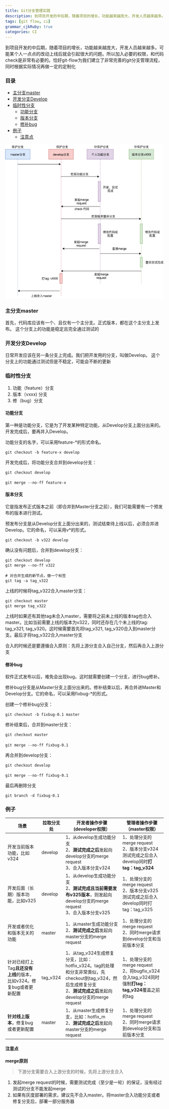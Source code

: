 ```yaml
---
title: Git分支管理实践
description: 到项目开发的中后期，随着项目的增长，功能越来越庞大，开发人员越来越多。可能某个人一点点的改动上线后就会引起很大的问题。所以加入必要的权限，和代码check是非常有必要的。恰好git-flow为我们建立了非常完善的git分支管理流程，同时根据实际情况再做一定的定制化
tags: [git flow, ci]
grammar_cjkRuby: true
categories: CI
---
```


到项目开发的中后期，随着项目的增长，功能越来越庞大，开发人员越来越多。可能某个人一点点的改动上线后就会引起很大的问题。所以加入必要的权限，和代码check是非常有必要的。恰好git-flow为我们建立了非常完善的git分支管理流程，同时根据实际情况再做一定的定制化

### 目录

* [主分支master](#主分支master)
* [开发分支Develop](#开发分支develop)
* [临时性分支](#临时性分支)
	* [功能分支](#功能分支)
	* [版本分支](#版本分支)
	* [修补bug](#修补bug)
* [例子](#例子)
	* [注意点](#注意点)


![流程图](/_posts/images/gitlab-flow_1.png)

### 主分支master

首先，代码库应该有一个、且仅有一个主分支。正式版本，都在这个主分支上发布。
这个分支上的功能是稳定且完全通过测试的

### 开发分支Develop

日常开发应该在另一条分支上完成。我们把开发用的分支，叫做Develop。
这个分支上的功能通过测试但是不稳定，可能会不断的更新

### 临时性分支

 1. 功能（feature）分支
 2. 版本（vxxx) 分支
 3. 修（bug）分支

#### 功能分支

第一种是功能分支，它是为了开发某种特定功能，从Develop分支上面分出来的。开发完成后，要再并入Develop。

功能分支的名字，可以采用feature-*的形式命名。

``` shell
git checkout -b feature-x develop
```

开发完成后，将功能分支合并到develop分支：

``` shell
git checkout develop

git merge --no-ff feature-x
```

#### 版本分支

它是指发布正式版本之前（即合并到Master分支之前），我们可能需要有一个预发布的版本进行测试。

预发布分支是从Develop分支上面分出来的，测试结束待上线以后，必须合并进Develop。它的命名，可以采用v*的形式。

``` shell
git checkout -b v322 develop
```

确认没有问题后，合并到develop分支：

``` shell
git checkout develop
git merge --no-ff v322

# 对合并生成的新节点，做一个标签
git tag -a tag_v322
```

上线的时候将tag_v322合入master分支：
``` shell
git checkout master
git merge tag_v322
```

上线时如果还有其他tag未合入master，需要将之前未上线的版本tag也合入master。比如当前需要上线的版本为v322，同时还存在几个未上线的tag:  tag_v321, tag_v320。这时候需要首先将tag_v321, tag_v320合入到master分支。最后才将tag_v322合入master分支

合入的时候还是要遵循合入原则：先将上游分支合入自己分支，然后再合入上游分支

#### 修补bug

软件正式发布以后，难免会出现bug。这时就需要创建一个分支，进行bug修补。

修补bug分支是从Master分支上面分出来的。修补结束以后，再合并进Master和Develop分支。它的命名，可以采用fixbug-*的形式。

创建一个修补bug分支：

``` shell
git checkout -b fixbug-0.1 master
```

修补结束后，合并到master分支：

``` shell
git checkout master

git merge --no-ff fixbug-0.1　　
```

再合并到develop分支：

``` shell
git checkout develop

git merge --no-ff fixbug-0.1
```

最后再删除分支

``` shell
git branch -d fixbug-0.1
```

### 例子

| 场景             | 拉取分支处 | 开发者操作步骤(developer权限） | 管理者操作步骤（master权限） |
| ---------------- | ---------- | -------------- | -------------- |
| 开发当前版本功能，比如v324 | develop    | 1、从develop生成功能分支<br>  2、**测试完成之后**发起向develop分支的merge request <br /> 3、合入版本分支v324<br/> |    1、处理分支的merge request<br>2、版本分支v324测试完成之后合入develop同时**打tag：tag_v324**<br/>|
| 开发后面（长期）版本功能，比如v325 | develop    | 1、从develop生成功能分支<br>  2、**测试完成且当前需要发布v325版本**，则发起向develop分支的merge request <br /> 3、合入版本分支v325<br/> |    1、处理分支的merge request<br>2、版本分支v325测试完成之后合入develop同时打tag：tag_v325<br/>|
| 开发或者优化和版本无关的功能 | master    | 1、从master生成功能分支<br>  2、**测试完成之后**发起向master分支的merge request <br /> |    1、处理分支的merge request <br> 2、同时merge请求到develop分支和当前版本分支|
| 针对已经打上Tag**且还没有上线**的版本，比如v324。修复bug或者更新配置 | tag_v324    | 1、从tag_v324生成修复分支，比如：hotfix_v324。tag的处理和分支非常类似，先checkout到tag_v324，然后生成修复分支<br>  2、**测试完成之后**发起向develop分支的merge request <br />  |    1、处理分支的merge request<br>2、将bugfix_v324合入tag_v324同时强制**打tag：tag_v324**覆盖之前的tag<br/>|
| **针对线上版本**，修复bug或者更新配置 | master    | 1、从master生成修复分支，比如：hotfix_m<br>  2、**测试完成之后**发起向master分支的merge request <br /> |    1、处理分支的merge request<br>2、同时merge请求到develop分支和当前版本分支|


#### 注意点

**merge原则**

> 下游分支需要合入上游分支的时候，先将上游分支合入

 1. 发起merge request的时候，需要测试完成（至少是一轮）的保证，没有经过测试的分支不能发起merge
 2. 如果有灰度部署的需求，建议先不合入master。将master合入功能分支或者修复分支后，部署一部分服务器 

